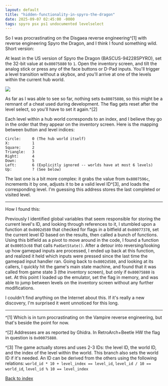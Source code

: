 ```yaml
---
layout: default
title: "hidden-functionality-in-spyro-the-dragon"
date: 2025-09-07 02:45:00 -0000
tags: spyro psx ps1 undocumented levelselect
---
```


So I was procrastinating on the Disgaea reverse engineering^[1] with reverse engineering Spyro the Dragon, and I think I found something wild. Short version:

At least in the US version of Spyro the Dragon (BASCUS-94228SPYRO), set the 32-bit value at `0x80075880` to `1`. Open the inventory screen, and tilt the analog stick or press any of the face buttons or D-Pad inputs. You'll trigger a level transition without a skybox, and you'll arrive at one of the levels within the current hub world.

![](/breaking-videogames/assets/purple.png)

As far as I was able to see so far, nothing sets `0x80075880`, so this might be a remnant of a cheat used during development. The flag gets reset after the level select, so you'll have to set it again.^[2]

Each level within a hub world corresponds to an index, and I believe they go in the order that they appear on the inventory screen. Here is the mapping between button and level indices:
```
Circle:		0 (The hub world itself)
X:			1
Square: 	2
Triangle: 	3
Right:		4
Down:		5
Left:		6 (Explicitly ignored -- worlds have at most 6 levels)
Up:			? (See below)
```

The last one is a bit more complex: it grabs the value from `0x8007596c`, increments it by one, adjusts it to be a valid level ID^[3], and loads the corresponding level. I'm guessing this address stores the last completed or visited level.

-----

How I found this:

Previously I identified global variables that seem responsible for storing the current level's ID, and looking through references to it, I stumbled upon a function at `0x8002d580` that checked for flags in a bitfield at `0x80077378`, set the current level ID based on the results, then called a bunch of functions. Using this bitfield as a pivot to move around in the code, I found a function at `0x80053c68` that calls `PadGetState()`. After a detour into reversing/looking up how gamepad inputs are processed, I ended up back at this function, and realized it held which inputs were pressed since the last time the gamepad input handler ran. Going back to `0x8002d580`, and looking at its callers, I quickly hit the game's main state machine, and found that it was called from game state 3 (the inventory screen), but only if `0x80075880` is set. At this point I loaded up the emulator, set the flag in memory, and was able to jump between levels on the inventory screen without any further modifications.

I couldn't find anything on the Internet about this. If it's really a new discovery, I'm surprised it went unnoticed for this long.

-----

^[1] Which is in turn procrastinating on the Vampire reverse engineering, but that's beside the point for now.

^[2] Addresses are as reported by Ghidra. In RetroArch+Beetle HW the flag in question is `0x00075880`.

^[3] The game actually stores and uses 2-3 IDs: the level ID, the world ID, and the index of the level within the world. This branch also sets the world ID if it's needed. An ID can be derived from the others using the following relations: `world_id * 10 + level_index == level_id`, `level_id / 10 == world_id`, `level_id % 10 == level_index`

[Back to index](/breaking-videogames/)